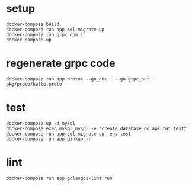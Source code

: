 # setup

```
docker-compose build
docker-compose run app sql-migrate up
docker-compose run grpc npm i
docker-compose up
```

# regenerate grpc code

```
docker-compose run app protoc --go_out . --go-grpc_out . pkg/proto/hello.proto
```

# test

```
docker-compose up -d mysql
docker-compose exec mysql mysql -e "create database go_api_tut_test"
docker-compose run app sql-migrate up -env test
docker-compose run app ginkgo -r
```

# lint

```
docker-compose run app golangci-lint run
```
